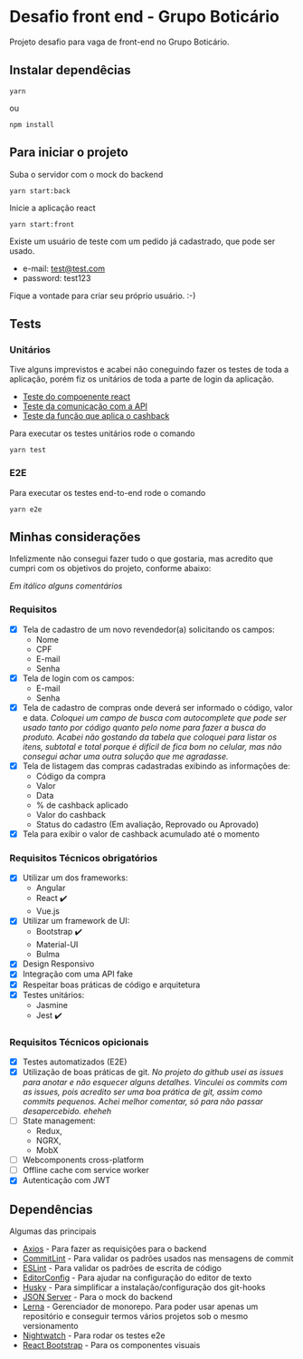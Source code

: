 # Desafio front end - Grupo Boticário

Projeto desafio para vaga de front-end no Grupo Boticário.

## Instalar dependêcias

```
yarn
```
ou
```
npm install
```

## Para iniciar o projeto

Suba o servidor com o mock do backend

```
yarn start:back
```

Inicie a aplicação react

```
yarn start:front
```

Existe um usuário de teste com um pedido já cadastrado, que pode ser usado.

- e-mail: test@test.com
- password: test123

Fique a vontade para criar seu próprio usuário. :-)

## Tests

### Unitários

Tive alguns imprevistos e acabei não coneguindo fazer os testes de toda a
aplicação, porém fiz os unitários de toda a parte de login da aplicação.

- [Teste do compoenente react](https://github.com/jampow/boticario-challenge/blob/master/packages/web-app/src/pages/signin/component.test.js)
- [Teste da comunicação com a API](https://github.com/jampow/boticario-challenge/blob/master/packages/web-app/src/api/signin.test.js)
- [Teste da função que aplica o cashback](https://github.com/jampow/boticario-challenge/blob/master/packages/web-app/src/common/helpers/cashback.test.js)

Para executar os testes unitários rode o comando

```
yarn test
```

### E2E

Para executar os testes end-to-end rode o comando

```
yarn e2e
```

## Minhas considerações

Infelizmente não consegui fazer tudo o que gostaria, mas acredito que cumpri com
os objetivos do projeto, conforme abaixo:

*Em itálico alguns comentários*

### Requisitos

- [X] Tela de cadastro de um novo revendedor(a) solicitando os campos:
  - Nome
  - CPF
  - E-mail
  - Senha
- [X] Tela de login com os campos:
  - E-mail
  - Senha
- [X] Tela de cadastro de compras onde deverá ser informado o código, valor e
data. *Coloquei um campo de busca com autocomplete que pode ser usado tanto por
código quanto pelo nome para fazer a busca do produto. Acabei não gostando da
tabela que coloquei para listar os itens, subtotal e total porque é difícil de
fica bom no celular, mas não consegui achar uma outra solução que me agradasse.*
- [X] Tela de listagem das compras cadastradas exibindo as informações de:
  - Código da compra
  - Valor
  - Data
  - % de cashback aplicado
  - Valor do cashback
  - Status do cadastro (Em avaliação, Reprovado ou Aprovado)
- [X] Tela para exibir o valor de cashback acumulado até o momento

### Requisitos Técnicos obrigatórios

- [X] Utilizar um dos frameworks:
  - Angular
  - React :heavy_check_mark:
  - Vue.js
- [X] Utilizar um framework de UI:
  - Bootstrap :heavy_check_mark:
  - Material-UI
  - Bulma
- [X] Design Responsivo
- [X] Integração com uma API fake
- [X] Respeitar boas práticas de código e arquitetura
- [X] Testes unitários:
  - Jasmine
  - Jest :heavy_check_mark:

### Requisitos Técnicos opicionais

- [X] Testes automatizados (E2E)
- [X] Utilização de boas práticas de git. *No projeto do github usei as issues
para anotar e não esquecer alguns detalhes. Vinculei os commits com as issues,
pois acredito ser uma boa prática de git, assim como commits pequenos. Achei
melhor comentar, só para não passar desapercebido. eheheh*
- [ ] State management:
  - Redux,
  - NGRX,
  - MobX
- [ ] Webcomponents cross-platform
- [ ] Offline cache com service worker
- [X] Autenticação com JWT

## Dependências

Algumas das principais

- [Axios](https://github.com/axios/axios) - Para fazer as requisições para o backend
- [CommitLint](https://github.com/conventional-changelog/commitlint) - Para validar os padrões usados nas mensagens de commit
- [ESLint](https://github.com/eslint/eslint) - Para validar os padrões de escrita de código
- [EditorConfig](https://github.com/editorconfig/) - Para ajudar na configuração do editor de texto
- [Husky](https://github.com/typicode/husky) - Para simplificar a instalação/configuração dos git-hooks
- [JSON Server](https://github.com/typicode/json-server) - Para o mock do backend
- [Lerna](https://github.com/lerna/lerna) - Gerenciador de monorepo. Para poder usar apenas um repositório e conseguir termos vários projetos sob o mesmo versionamento
- [Nightwatch](https://github.com/nightwatchjs/nightwatch) - Para rodar os testes e2e
- [React Bootstrap](https://github.com/react-bootstrap/react-bootstrap) - Para os componentes visuais
